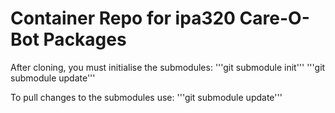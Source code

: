 Container Repo for ipa320 Care-O-Bot Packages
===========

After cloning, you must initialise the submodules:
  '''git submodule init'''
  '''git submodule update'''

To pull changes to the submodules use:
  '''git submodule update'''
